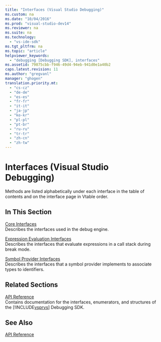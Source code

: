 ```yaml
---
title: "Interfaces (Visual Studio Debugging)"
ms.custom: na
ms.date: "10/04/2016"
ms.prod: "visual-studio-dev14"
ms.reviewer: na
ms.suite: na
ms.technology: 
  - "vs-ide-sdk"
ms.tgt_pltfrm: na
ms.topic: "article"
helpviewer_keywords: 
  - "debugging [Debugging SDK], interfaces"
ms.assetid: 79875cbb-f946-49d4-94eb-941d0e1a40b2
caps.latest.revision: 11
ms.author: "gregvanl"
manager: "ghogen"
translation.priority.mt: 
  - "cs-cz"
  - "de-de"
  - "es-es"
  - "fr-fr"
  - "it-it"
  - "ja-jp"
  - "ko-kr"
  - "pl-pl"
  - "pt-br"
  - "ru-ru"
  - "tr-tr"
  - "zh-cn"
  - "zh-tw"
---
```

# Interfaces (Visual Studio Debugging)
Methods are listed alphabetically under each interface in the table of contents and on the interface page in Vtable order.  
  
## In This Section  
 [Core Interfaces](../extensibility/core-interfaces.md)  
 Describes the interfaces used in the debug engine.  
  
 [Expression Evaluation Interfaces](../extensibility/expression-evaluation-interfaces.md)  
 Describes the interfaces that evaluate expressions in a call stack during break mode.  
  
 [Symbol Provider Interfaces](../extensibility/symbol-provider-interfaces.md)  
 Describes the interfaces that a symbol provider implements to associate types to identifiers.  
  
## Related Sections  
 [API Reference](../extensibility/api-reference--visual-studio-debugging-.md)  
 Contains documentation for the interfaces, enumerators, and structures of the [!INCLUDE[vsprvs](../codequality/includes/vsprvs_md.md)] Debugging SDK.  
  
## See Also  
 [API Reference](../extensibility/api-reference--visual-studio-debugging-.md)